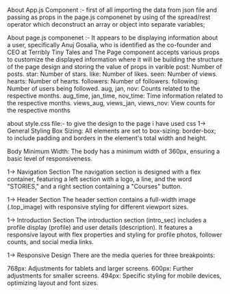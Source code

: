 About App.js Component :-
first of all importing the data from json file and passing as props in the page.js componenet by using of the spread/rest operator which deconstruct an array or object into separate variables;

About page.js componenet :-
It appears to be displaying information about a user, specifically Anuj Gosalia, who is identified as the co-founder and CEO at Terribly Tiny Tales and The Page component accepts various props to customize the displayed information where it will be building the structure of the page design and storing the value of props in varible
post: Number of posts.
star: Number of stars.
like: Number of likes.
seen: Number of views.
hearts: Number of hearts.
followers: Number of followers.
following: Number of users being followed.
aug, jan, nov: Counts related to the respective months.
aug_time, jan_time, nov_time: Time information related to the respective months.
views_aug, views_jan, views_nov: View counts for the respective months

about style.css file:-
to give the design to the page i have used css
1-> General Styling
Box Sizing: All elements are set to box-sizing: border-box; to include padding and borders in the element's total width and height.

Body Minimum Width: The body has a minimum width of 360px, ensuring a basic level of responsiveness.

1-> Navigation Section
The navigation section is designed with a flex container, featuring a left section with a logo, a line, and the word "STORIES," and a right section containing a "Courses" button.

1-> Header Section
The header section contains a full-width image (.top_image) with responsive styling for different viewport sizes.

1-> Introduction Section
The introduction section (intro_sec) includes a profile display (profile) and user details (description). It features a responsive layout with flex properties and styling for profile photos, follower counts, and social media links.

1-> Responsive Design
There are the media queries for three breakpoints:

768px: Adjustments for tablets and larger screens.
600px: Further adjustments for smaller screens.
494px: Specific styling for mobile devices, optimizing layout and font sizes.
